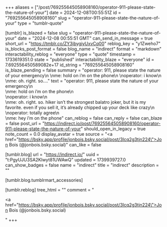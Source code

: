 +++
aliases = ["/post/769255645058908160/operator-911-please-state-the-nature-of-your"]
date = 2024-12-08T00:55:51Z
id = "769255645058908160"
slug = "operator-911-please-state-the-nature-of-your"
type = "tumblr-quote"

[tumblr]
is_blazed = false
slug = "operator-911-please-state-the-nature-of-your"
date = "2024-12-08 00:55:51 GMT"
can_send_in_message = true
short_url = "https://tmblr.co/ZY3jbygiyUxvCq00"
reblog_key = "y1Zweho7"
is_blocks_post_format = false
blog_name = "indirect"
format = "markdown"
interactability_reblog = "everyone"
type = "quote"
timestamp = 1733619351.0
state = "published"
interactability_blaze = "everyone"
id = 7.692556450589082e+17
id_string = "769255645058908160"
is_blaze_pending = false
summary = "operator: 911, please state the nature of your emergency\n \nme: hold on i’m on the phone\n \noperator: i know\n \nme: oh. right. so...."
text = "operator: 911, please state the nature of your emergency\n<br/>\nme: hold on i&rsquo;m on the phone\n<br/>\noperator: i know\n<br/>\nme: oh. right. so. hiker isn&rsquo;t the strongest balatro joker, but it is my favorite. even if you sell it, it&rsquo;s already chipped up your deck like crazy\n<br/>\noperator: totally agree\n<br/>\nme: hey i&rsquo;m on the phone"
can_reblog = false
can_reply = false
can_blaze = false
post_url = "https://indirect.io/post/769255645058908160/operator-911-please-state-the-nature-of-your"
should_open_in_legacy = true
note_count = 0.0
display_avatar = true
source = "<a href=\"https://bsky.app/profile/jonbois.bsky.social/post/3lcq2g3tjn224\">Jon Bois (@jonbois.bsky.social)</a>"
can_like = false

[tumblr.blog]
url = "https://indirect.io/"
uuid = "t:PgyUJU3SA2Klwyt81UWAwQ"
updated = 1739939727.0
can_show_badges = false
name = "indirect"
title = "indirect"
description = ""

[tumblr.blog.tumblrmart_accessories]

[tumblr.reblog]
tree_html = ""
comment = "<p><a href=\"https://bsky.app/profile/jonbois.bsky.social/post/3lcq2g3tjn224\">Jon Bois (@jonbois.bsky.social)</a></p>"
+++
